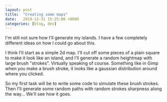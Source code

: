 ```yaml
---
layout: post
title:  "Creating some maps"
date:   2019-12-31 15:25:00 +0000
categories: [blog, dev]
---
```


I'm still not sure how I'll generate my islands. I have a few completely
different ideas on how I could go about this.

I think I'll start as a simple 2d map. I'll cut off some pieces of a plain
square to make it look like an island, and I'll generate a random heightmap with
large brush "strokes". Virtually speaking of course. Something like in Gimp
when you make a brush stroke, it looks like a gaussian distribution around
where you clicked.

So my first task will be to write some code to simulate these brush strokes.
Then I'll generate some random paths with random strokes sharpness along the
way... We'll see how it goes.

